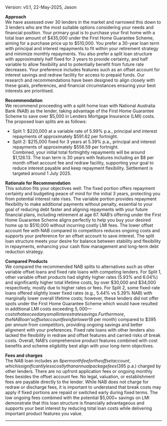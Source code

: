 Version: v0.1, 22-May-2025, Jason

**Approach**  
We have assessed over 30 lenders in the market and narrowed this down to 3 lenders who are the most suitable options considering your needs and financial position. Your primary goal is to purchase your first home with a total loan amount of $435,000 under the First Home Guarantee Scheme, aiming for a purchase price up to $510,000. You prefer a 30-year loan term with principal and interest repayments to fit within your retirement strategy and minimize monthly repayments. You also prefer a split loan structure with approximately half fixed for 3 years to provide certainty, and half variable to allow flexibility and to potentially benefit from future rate decreases. Your preference includes features such as an offset account for interest savings and redraw facility for access to prepaid funds. Our research and recommendations have been designed to align closely with these goals, preferences, and financial circumstances ensuring your best interests are prioritised.

**Recommendation**  
We recommend proceeding with a split home loan with National Australia Bank (NAB) as the lender, taking advantage of the First Home Guarantee Scheme to save over $5,000 in Lenders Mortgage Insurance (LMI) costs. The proposed loan splits are as follows:  
- Split 1: $220,000 at a variable rate of 5.99% p.a., principal and interest repayments of approximately $591.62 per fortnight.  
- Split 2: $215,000 fixed for 3 years at 5.39% p.a., principal and interest repayments of approximately $556.59 per fortnight.  
Combined, your initial total fortnightly repayments will be around $1,126.13. The loan term is 30 years with features including an $8 per month offset account fee and redraw facility, supporting your goal to reduce interest payable and keep repayment flexibility. Settlement is targeted around 1 July 2025.

**Rationale for Recommendation**  
This solution fits your objectives well: The fixed portion offers repayment certainty and budgeting peace of mind for the initial 3 years, protecting you from potential interest rate rises. The variable portion provides repayment flexibility to make additional payments without penalty, essential to your goal of reducing debt faster and aligning repayments with your future financial plans, including retirement at age 67. NAB’s offering under the First Home Guarantee Scheme aligns perfectly to help you buy your desired home up to $510,000 without incurring costly LMI fees. The lower offset account fee with NAB compared to competitors reduces ongoing costs and supports your preference for an offset account to save interest. The split loan structure meets your desire for balance between stability and flexibility in repayments, enhancing your cash flow management and long-term debt reduction strategy.

**Compared Products**  
We compared the recommended NAB splits to alternatives such as other variable offset loans and fixed rate loans with competing lenders. For Split 1, other variable offset products had slightly higher rates (5.93% and 6.04%) and significantly higher total lifetime costs, by over $30,000 and $34,000 respectively, mostly due to higher rates or fees. For Split 2, some fixed-rate loans offered slightly lower fixed rates (e.g., 5.44% vs 5.39% NAB) with marginally lower overall lifetime costs; however, these lenders did not offer spots under the First Home Guarantee Scheme which would have resulted in additional LMI costs exceeding $5,000—costs that exceed any small interest rate savings. Furthermore, the NAB loan’s offset account fee is far lower ($8 per month) compared to $395 per annum from competitors, providing ongoing savings and better alignment with your preferences. Fixed rate loans with other lenders also lacked the flexibility in redraw and offset features and carried risks of break costs. Overall, NAB’s comprehensive product features combined with cost benefits and scheme eligibility best align with your long-term objectives.

**Fees and charges**  
The NAB loan includes an $8 per month fee for the offset account, which is significantly less costly than annual package fees ($395 p.a.) charged by other lenders. There are no upfront application fees or ongoing monthly fees besides the offset account fee. No legal, valuation, or establishment fees are payable directly to the lender. While NAB does not charge for redraw or discharge fees, it is important to understand that break costs may apply if fixed portions are repaid or switched early during fixed terms. The low ongoing fees combined with the potential $5,000+ savings on LMI demonstrate that this loan structure is financially advantageous and supports your best interest by reducing total loan costs while delivering important product features you value.

---